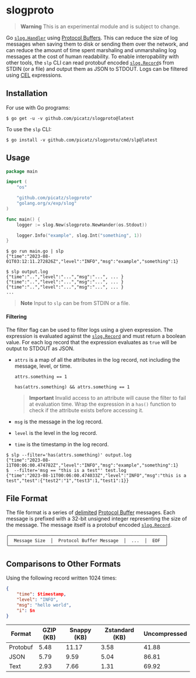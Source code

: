 # slogproto

> **Warning**
> This is an experimental module and is subject to change.

Go [`slog.Handler`](https://pkg.go.dev/golang.org/x/exp/slog#Handler) using [Protocol Buffers](https://protobuf.dev/). This can reduce the size of log messages when saving them to disk or sending them over the network, and can reduce the amount of time spent marshaling and unmarshaling log messages at the cost of human readability. To enable interopability with other tools, the `slp` CLI can read protobuf encoded [`slog.Record`](https://pkg.go.dev/golang.org/x/exp/slog#Record)s from STDIN (or a file) and output them as JSON to STDOUT. Logs can be filtered using [CEL](https://github.com/google/cel-spec/blob/master/doc/langdef.md) expressions.

## Installation

For use with Go programs:

```console
$ go get -u -v github.com/picatz/slogproto@latest
```

To use the `slp` CLI:

```console
$ go install -v github.com/picatz/slogproto/cmd/slp@latest
```

## Usage

```go
package main

import (
	"os"

	"github.com/picatz/slogproto"
	"golang.org/x/exp/slog"
)

func main() {
	logger := slog.New(slogproto.NewHander(os.Stdout))

	logger.Info("example", slog.Int("something", 1))
}
```

```console
$ go run main.go | slp
{"time":"2023-08-01T03:12:11.272826Z","level":"INFO","msg":"example","something":1}
```

```console
$ slp output.log
{"time":"..","level":"...","msg":"...", ... }
{"time":"..","level":"...","msg":"...", ... }
{"time":"..","level":"...","msg":"...", ... }
...
```

> **Note**
> Input to `slp` can be from STDIN or a file.

#### Filtering

The filter flag can be used to filter logs using a given expression. The expression is evaluated against the [`slog.Record`](https://pkg.go.dev/golang.org/x/exp/slog#Record) and must return a boolean value. For each log record that the expression evaluates as `true` will be output to STDOUT as JSON.

* `attrs` is a map of all the attributes in the log record, not including the message, level, or time.
	```cel
	attrs.something == 1
	```
	```cel
	has(attrs.something) && attrs.something == 1
	```
	> **Important**
	> Invalid access to an attribute will cause the filter to fail at evaluation time. Wrap the expression in a `has()` function to check if the attribute exists before accessing it.
	
* `msg` is the message in the log record.
* `level` is the level in the log record.
* `time` is the timestamp in the log record.

```console
$ slp --filter='has(attrs.something)' output.log
{"time":"2023-08-11T00:06:00.474782Z","level":"INFO","msg":"example","something":1}
$  --filter='msg == "this is a test"' test.log
{"time":"2023-08-11T00:06:00.474033Z","level":"INFO","msg":"this is a test","test":{"test2":"1","test3":1,"test1":1}}
```

## File Format

The file format is a series of [delimited](https://developers.google.com/protocol-buffers/docs/techniques#streaming) [Protocol Buffer](https://developers.google.com/protocol-buffers) messages. Each message is prefixed with a 32-bit unsigned integer representing the size of the message. The message itself is a protobuf encoded [`slog.Record`](https://pkg.go.dev/golang.org/x/exp/slog#Record).

```console
╭────────────────────────────────────────────────────────────╮
│  Message Size  │  Protocol Buffer Message  │  ...  │  EOF  │
╰────────────────────────────────────────────────────────────╯
```

## Comparisons to Other Formats

Using the following record written 1024 times:

```json
{
	"time": $timestamp,
	"level": "INFO",
	"msg": "hello world",
	"i": $n
}
```

| Format   | GZIP (KB)  | Snappy (KB) | Zstandard (KB) |  Uncompressed |
|----------|------------|-------------|----------------|---------------|
| Protobuf | 5.48       | 11.17       | 3.58           | 41.88         |
| JSON     | 5.79       | 9.59        | 5.04           | 86.81         |
| Text     | 2.93       | 7.66        | 1.31           | 69.92         |
